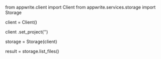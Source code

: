 from appwrite.client import Client
from appwrite.services.storage import Storage

client = Client()

client
    .set_project('')

storage = Storage(client)

result = storage.list_files()
